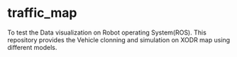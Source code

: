 # traffic_map
To test the Data visualization on Robot operating System(ROS).
This repository provides the Vehicle clonning and simulation on XODR map using different models.
